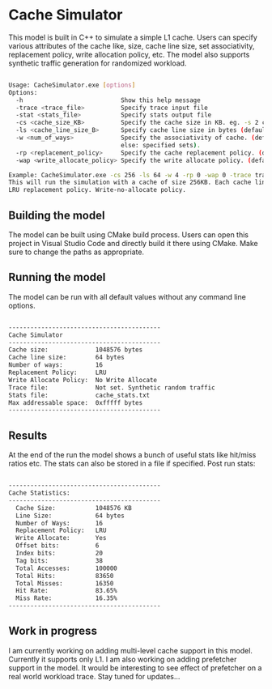 # Cache Simulator 

This model is built in C++ to simulate a simple L1 cache. 
Users can specify various attributes of the cache like, size, cache line size, set associativity, replacement policy, write allocation policy, etc. 
The model also supports synthetic traffic generation for randomized workload. 

```bash

Usage: CacheSimulator.exe [options]
Options:
  -h                           Show this help message
  -trace <trace_file>          Specify trace input file
  -stat <stats_file>           Specify stats output file
  -cs <cache_size_KB>          Specify the cache size in KB. eg. -s 2 creates 2KB cache
  -ls <cache_line_size_B>      Specify cache line size in bytes (default 0: 64B), else: Absolute fixed size
  -w <num_of_ways>             Specify the associativity of cache. (default: Fully Associative. 0: Direct Mapped,
                               else: specified sets).
  -rp <replacement_policy>     Specify the cache replacement policy. (default: 0: LRU, 1: FIFO)
  -wap <write_allocate_policy> Specify the write allocate policy. (default: 1: Write Allocate, 0: No Write Allocate)

Example: CacheSimulator.exe -cs 256 -ls 64 -w 4 -rp 0 -wap 0 -trace trace.txt -stat cache_stats.txt
This will run the simulation with a cache of size 256KB. Each cache line is 64B wide. Cache has 4-way set associativity.
LRU replacement policy. Write-no-allocate policy.

```

## Building the model
The model can be built using CMake build process. Users can open this project in Visual Studio Code and directly build it there using CMake. Make sure to change the paths as appropriate. 


## Running the model
The model can be run with all default values without any command line options. 

```bash

------------------------------------------
Cache Simulator
------------------------------------------
Cache size:             1048576 bytes
Cache line size:        64 bytes
Number of ways:         16
Replacement Policy:     LRU
Write Allocate Policy:  No Write Allocate
Trace file:             Not set. Synthetic random traffic
Stats file:             cache_stats.txt
Max addressable space:  0xfffff bytes
------------------------------------------

```

## Results
At the end of the run the model shows a bunch of useful stats like hit/miss ratios etc. The stats can also be stored in a file if specified.
Post run stats:

```bash

------------------------------------------
Cache Statistics:
------------------------------------------
  Cache Size:           1048576 KB
  Line Size:            64 bytes
  Number of Ways:       16
  Replacement Policy:   LRU
  Write Allocate:       Yes
  Offset bits:          6
  Index bits:           20
  Tag bits:             38
  Total Accesses:       100000
  Total Hits:           83650
  Total Misses:         16350
  Hit Rate:             83.65%
  Miss Rate:            16.35%
------------------------------------------

```

## Work in progress

I am currently working on adding multi-level cache support in this model. Currently it supports only L1. I am also working on adding prefetcher support in the model. It would be interesting to see effect of prefetcher on a real world workload trace. Stay tuned for updates... 






